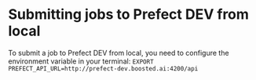 # Submitting jobs to Prefect DEV from local

To submit a job to Prefect DEV from local, you need to configure the environment variable in your terminal: `EXPORT PREFECT_API_URL=http://prefect-dev.boosted.ai:4200/api`
